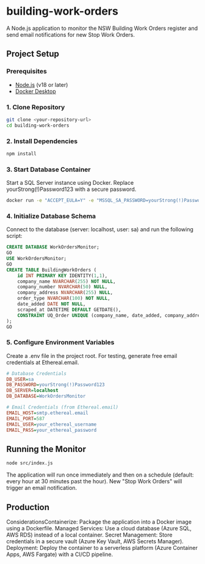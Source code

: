 # building-work-orders

A Node.js application to monitor the NSW Building Work Orders register and send email notifications for new Stop Work Orders.

## Project Setup

### Prerequisites

* [Node.js](https://nodejs.org/) (v18 or later)
* [Docker Desktop](https://www.docker.com/products/docker-desktop/)

### 1. Clone Repository

```sh
git clone <your-repository-url>
cd building-work-orders
```

### 2. Install Dependencies

```sh
npm install
```

### 3. Start Database Container

Start a SQL Server instance using Docker. Replace yourStrong(!)Password123 with a secure password.

```sh
docker run -e "ACCEPT_EULA=Y" -e "MSSQL_SA_PASSWORD=yourStrong(!)Password123" -p 1433:1433 --name sqlserver -d [mcr.microsoft.com/mssql/server:2019-latest](https://mcr.microsoft.com/mssql/server:2019-latest)
```

### 4. Initialize Database Schema

Connect to the database (server: localhost, user: sa) and run the following script:

```sql
CREATE DATABASE WorkOrdersMonitor;
GO
USE WorkOrdersMonitor;
GO
CREATE TABLE BuildingWorkOrders (
    id INT PRIMARY KEY IDENTITY(1,1),
    company_name NVARCHAR(255) NOT NULL,
    company_number NVARCHAR(50) NULL,
    company_address NVARCHAR(255) NULL,
    order_type NVARCHAR(100) NOT NULL,
    date_added DATE NOT NULL,
    scraped_at DATETIME DEFAULT GETDATE(),
    CONSTRAINT UQ_Order UNIQUE (company_name, date_added, company_address)
);
GO
```

### 5. Configure Environment Variables

Create a .env file in the project root. For testing, generate free email credentials at Ethereal.email.

```ini
# Database Credentials
DB_USER=sa
DB_PASSWORD=yourStrong(!)Password123
DB_SERVER=localhost
DB_DATABASE=WorkOrdersMonitor

# Email Credentials (from Ethereal.email)
EMAIL_HOST=smtp.ethereal.email
EMAIL_PORT=587
EMAIL_USER=your_ethereal_username
EMAIL_PASS=your_ethereal_password
```

## Running the Monitor

```sh
node src/index.js
```

The application will run once immediately and then on a schedule (default: every hour at 30 minutes past the hour). New "Stop Work Orders" will trigger an email notification.

## Production

ConsiderationsContainerize: Package the application into a Docker image using a Dockerfile.
Managed Services: Use a cloud database (Azure SQL, AWS RDS) instead of a local container.
Secret Management: Store credentials in a secure vault (Azure Key Vault, AWS Secrets Manager).
Deployment: Deploy the container to a serverless platform (Azure Container Apps, AWS Fargate) with a CI/CD pipeline.
